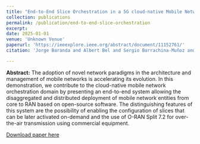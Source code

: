 ```yaml
---
title: "End-to-End Slice Orchestration in a 5G cloud-native Mobile Network with O-RAN Split 7.2"
collection: publications
permalink: /publication/end-to-end-slice-orchestration
excerpt:
date: 2025-01-01
venue: 'Unknown Venue'
paperurl: 'https://ieeexplore.ieee.org/abstract/document/11152761/'
citation: 'Jorge Baranda and Albert Bel and Sergio Barrachina-Muñoz and Miquel Payaró and Josep Mangues-Bafalluy (2025). End-to-End Slice Orchestration in a 5G cloud-native Mobile Network with O-RAN Split 7.2. <i>Unknown Venue</i>.'

---
```

**Abstract:** The adoption of novel network paradigms in the architecture and management of mobile networks is accelerating its evolution. In this demonstration, we contribute to the cloud-native mobile network orchestration domain by presenting an end-to-end system allowing the disaggregated and distributed deployment of mobile network entities from core to RAN based on open-source software. The distinguishing features of this system are the possibility of enabling the configuration of slices that can be later activated on-demand and the use of O-RAN Split 7.2 for over-the-air transmission using commercial equipment.

[Download paper here](https://ieeexplore.ieee.org/abstract/document/11152761/)
